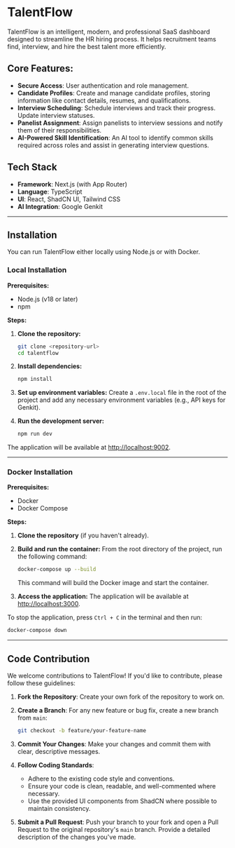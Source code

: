 # TalentFlow

TalentFlow is an intelligent, modern, and professional SaaS dashboard designed to streamline the HR hiring process. It helps recruitment teams find, interview, and hire the best talent more efficiently.

## Core Features:

- **Secure Access**: User authentication and role management.
- **Candidate Profiles**: Create and manage candidate profiles, storing information like contact details, resumes, and qualifications.
- **Interview Scheduling**: Schedule interviews and track their progress. Update interview statuses.
- **Panelist Assignment**: Assign panelists to interview sessions and notify them of their responsibilities.
- **AI-Powered Skill Identification**: An AI tool to identify common skills required across roles and assist in generating interview questions.

## Tech Stack

- **Framework**: Next.js (with App Router)
- **Language**: TypeScript
- **UI**: React, ShadCN UI, Tailwind CSS
- **AI Integration**: Google Genkit

---

## Installation

You can run TalentFlow either locally using Node.js or with Docker.

### Local Installation

**Prerequisites:**
- Node.js (v18 or later)
- npm

**Steps:**

1.  **Clone the repository:**
    ```bash
    git clone <repository-url>
    cd talentflow
    ```

2.  **Install dependencies:**
    ```bash
    npm install
    ```

3.  **Set up environment variables:**
    Create a `.env.local` file in the root of the project and add any necessary environment variables (e.g., API keys for Genkit).

4.  **Run the development server:**
    ```bash
    npm run dev
    ```

The application will be available at [http://localhost:9002](http://localhost:9002).

---

### Docker Installation

**Prerequisites:**
- Docker
- Docker Compose

**Steps:**

1.  **Clone the repository** (if you haven't already).

2.  **Build and run the container:**
    From the root directory of the project, run the following command:
    ```bash
    docker-compose up --build
    ```
    This command will build the Docker image and start the container.

3.  **Access the application:**
    The application will be available at [http://localhost:3000](http://localhost:3000).

To stop the application, press `Ctrl + C` in the terminal and then run:
```bash
docker-compose down
```

---

## Code Contribution

We welcome contributions to TalentFlow! If you'd like to contribute, please follow these guidelines:

1.  **Fork the Repository**: Create your own fork of the repository to work on.

2.  **Create a Branch**: For any new feature or bug fix, create a new branch from `main`:
    ```bash
    git checkout -b feature/your-feature-name
    ```

3.  **Commit Your Changes**: Make your changes and commit them with clear, descriptive messages.

4.  **Follow Coding Standards**:
    - Adhere to the existing code style and conventions.
    - Ensure your code is clean, readable, and well-commented where necessary.
    - Use the provided UI components from ShadCN where possible to maintain consistency.

5.  **Submit a Pull Request**: Push your branch to your fork and open a Pull Request to the original repository's `main` branch. Provide a detailed description of the changes you've made.
